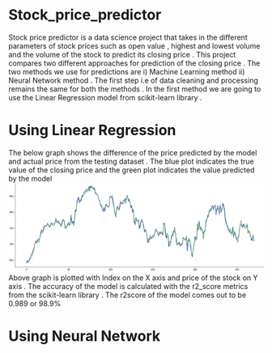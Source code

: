 # Stock_price_predictor
Stock price predictor is a data science project that takes in the different parameters of stock prices such as open value , highest and lowest volume and the volume of the stock to predict its closing price . This project compares two different approaches for prediction of the closing price . 
The two methods we use for predictions are
i) Machine Learning method 
ii) Neural Network method . 
The first step i.e of data cleaning and processing remains the same for both the methods . In the first method we are going to use the Linear Regression model from scikit-learn library . 
# Using Linear Regression 
The below graph shows the difference of the price predicted by the model and actual price from the testing dataset . The blue plot indicates the true value of the closing price and the green plot indicates the value predicted by the model 
![alt text](https://github.com/GAURAV-SOMAN-PORTFOLIO/Stock_price_predictor/blob/main/prediction_comparison.png)
Above graph is plotted with Index on the X axis and price of the stock on Y axis . 
The accuracy of the model is calculated with the r2_score metrics from the scikit-learn library . The r2score of the model comes out to be 0.989 or 98.9%

# Using Neural Network 
